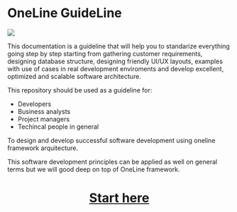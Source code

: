 # OneLine GuideLine
<p>
	<a href="https://www.paypal.com/cgi-bin/webscr?cmd=_s-xclick&hosted_button_id=RSE2NMEG3F7QU&source=url">
	    <img src="https://img.shields.io/badge/Donate-PayPal-green.svg" />
	</a>
</p>

This documentation is a guideline that will help you to standarize everything going step by step starting from gathering customer requirements, designing database structure, designing friendly UI/UX layouts, examples with use of cases in real development enviroments and develop excellent, optimized and scalable software architecture.

This repository should be used as a guideline for: 

- Developers
- Business analysts
- Project managers 
- Techincal people in general

To design and develop successful software development using oneline framework arquitecture.

This software development principles can be applied as well on general terms but we will good deep on top of OneLine framework.

# <h1 align="center">[Start here](https://github.com/arivera12/OneLineGuideLine/wiki)</h1>
